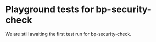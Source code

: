 # Playground tests for bp-security-check
We are still awaiting the first test run for bp-security-check.
